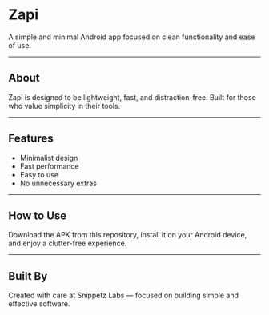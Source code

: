 # Zapi

A simple and minimal Android app focused on clean functionality and ease of use.

---

## About

Zapi is designed to be lightweight, fast, and distraction-free. Built for those who value simplicity in their tools.

---

## Features

- Minimalist design
- Fast performance
- Easy to use
- No unnecessary extras

---

## How to Use

Download the APK from this repository, install it on your Android device, and enjoy a clutter-free experience.

---

## Built By

Created with care at Snippetz Labs — focused on building simple and effective software.
